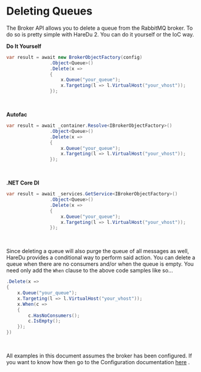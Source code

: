 # Deleting Queues

The Broker API allows you to delete a queue from the RabbitMQ broker. To do so is pretty simple with HareDu 2. You can do it yourself or the IoC way.

**Do It Yourself**

```csharp
var result = await new BrokerObjectFactory(config)
                .Object<Queue>()
                .Delete(x =>
                {
                    x.Queue("your_queue");
                    x.Targeting(l => l.VirtualHost("your_vhost"));
                });
```
<br>

**Autofac**

```csharp
var result = await _container.Resolve<IBrokerObjectFactory>()
                .Object<Queue>()
                .Delete(x =>
                {
                    x.Queue("your_queue");
                    x.Targeting(l => l.VirtualHost("your_vhost"));
                });
```
<br>

**.NET Core DI**

```csharp
var result = await _services.GetService<IBrokerObjectFactory>()
                .Object<Queue>()
                .Delete(x =>
                {
                    x.Queue("your_queue");
                    x.Targeting(l => l.VirtualHost("your_vhost"));
                });
```
<br>

Since deleting a queue will also purge the queue of all messages as well, HareDu provides a conditional way to perform said action. You can delete a queue when there are no consumers and/or when the queue is empty. You need only add the ```When``` clause to the above code samples like so...

```csharp
.Delete(x =>
{
    x.Queue("your_queue");
    x.Targeting(l => l.VirtualHost("your_vhost"));
    x.When(c =>
    {
        c.HasNoConsumers();
        c.IsEmpty();
    });
})
```
<br>

All examples in this document assumes the broker has been configured. If you want to know how then go to the Configuration documentation [here](https://github.com/ahives/HareDu2/blob/master/docs/configuration.md) .

